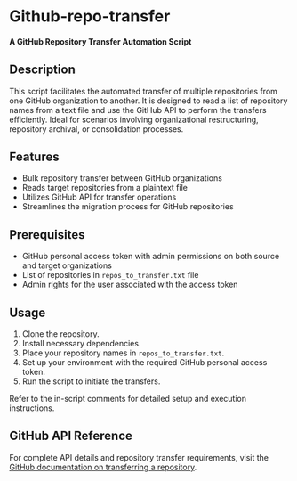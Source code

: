 # Github-repo-transfer
#### A GitHub Repository Transfer Automation Script

## Description
This script facilitates the automated transfer of multiple repositories from one GitHub organization to another. It is designed to read a list of repository names from a text file and use the GitHub API to perform the transfers efficiently. Ideal for scenarios involving organizational restructuring, repository archival, or consolidation processes.

## Features
- Bulk repository transfer between GitHub organizations
- Reads target repositories from a plaintext file
- Utilizes GitHub API for transfer operations
- Streamlines the migration process for GitHub repositories

## Prerequisites
- GitHub personal access token with admin permissions on both source and target organizations
- List of repositories in `repos_to_transfer.txt` file
- Admin rights for the user associated with the access token

## Usage
1. Clone the repository.
2. Install necessary dependencies.
3. Place your repository names in `repos_to_transfer.txt`.
4. Set up your environment with the required GitHub personal access token.
5. Run the script to initiate the transfers.

Refer to the in-script comments for detailed setup and execution instructions.

## GitHub API Reference
For complete API details and repository transfer requirements, visit the [GitHub documentation on transferring a repository](https://docs.github.com/en/rest/repos/repos#transfer-a-repository).
